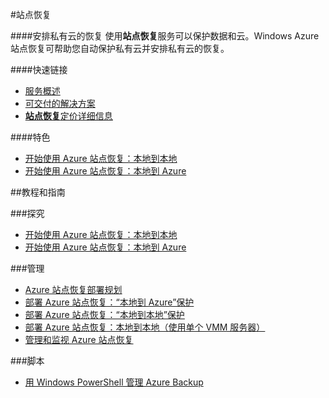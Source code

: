 <properties linkid="dev-net-site-recovery" urlDisplayName="Windows Azure 站点恢复" pageTitle="站点恢复 - Azure 微软云" metaKeywords="站点恢复,Site Recovery,数据保护,本地到本地,本地到云,管理,监视" description="安排私有云的恢复。使用站点恢复服务可以保护数据和云。Windows Azure 站点恢复可帮助您自动保护私有云并安排私有云的恢复。" metaCanonical="" services="站点恢复" documentationCenter="Services" title="Orchestrate recovery of private clouds" authors="Eric" solutions="" manager="TK" editor="Haifeng Liu" />
<tags ms.service="站点恢复"
    ms.date=""
    wacn.date=""
    />

#站点恢复

####安排私有云的恢复
使用**站点恢复**服务可以保护数据和云。Windows Azure 站点恢复可帮助您自动保护私有云并安排私有云的恢复。

####快速链接
-   [服务概述](/home/features/site-recovery/)
-   [可交付的解决方案](/zh-cn/solutions/storage-backup-recovery/)
-   [**站点恢复**定价详细信息](/home/features/site-recovery/#home_rec_pri)
  
####特色

-   [开始使用 Azure 站点恢复：本地到本地](/zh-cn/documentation/articles/hyper-v-recovery-manager-configure-vault/)
-   [开始使用 Azure 站点恢复：本地到 Azure](/zh-cn/documentation/articles/hyper-v-recovery-manager-azure/)  

##教程和指南

###探究

-   [开始使用 Azure 站点恢复：本地到本地](/zh-cn/documentation/articles/hyper-v-recovery-manager-configure-vault/)
-   [开始使用 Azure 站点恢复：本地到 Azure](/zh-cn/documentation/articles/hyper-v-recovery-manager-azure/)

###管理

-   [Azure 站点恢复部署规划](http://msdn.microsoft.com/zh-cn/library/azure/dn469074.aspx)
-   [部署 Azure 站点恢复：“本地到 Azure”保护](http://msdn.microsoft.com/zh-cn/library/azure/dn788903.aspx)
-   [部署 Azure 站点恢复：“本地到本地”保护](http://msdn.microsoft.com/zh-cn/library/azure/dn168841.aspx)
-   [部署 Azure 站点恢复：本地到本地（使用单个 VMM 服务器）](http://msdn.microsoft.com/zh-cn/library/azure/dn495054.aspx)
-   [管理和监视 Azure 站点恢复](http://msdn.microsoft.com/zh-cn/library/azure/dn495053.aspx)
  
###脚本
-   [用 Windows PowerShell 管理 Azure Backup](http://technet.microsoft.com/zh-cn/library/hh831765.aspx)
